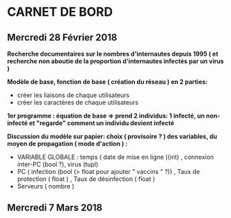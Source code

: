 # CARNET DE BORD

## Mercredi 28 Février 2018 

**Recherche documentaires sur le nombres d'internautes depuis 1995 ( et recherche non aboutie de la proportion 
d'internautes infectés par un virus )**

**Modèle de base, fonction de base ( création du réseau ) en 2 parties:**
 - créer les liaisons de chaque utilisateurs 
 - créer les caractères de chaque utilisateurs 

**1er programme : équation de base => prend 2 individus: 1 infecté, un non-infecté et "regarde" comment un individu devient 
infecté**

**Discussion du modèle sur papier: choix ( provisoire ? ) des variables, du moyen de propagation ( mode d'action ) :**
 - VARIABLE GLOBALE : temps ( date de mise en ligne )(int) , connexion inter-PC (bool ?), virus (tupl)
 - PC ( infection (bool (> float pour ajouter " vaccins " ?)) , Taux de protection ( float ) , Taux de désinfection ( float )
 - Serveurs ( nombre )

## Mercredi 7 Mars 2018
